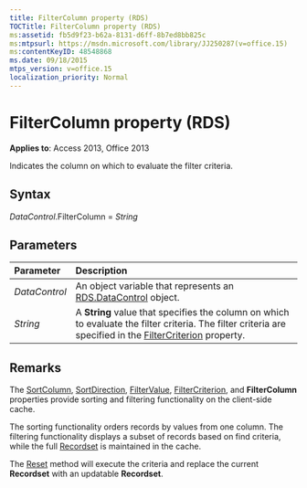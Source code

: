 ```yaml
---
title: FilterColumn property (RDS)
TOCTitle: FilterColumn property (RDS)
ms:assetid: fb5d9f23-b62a-8131-d6ff-8b7ed8bb825c
ms:mtpsurl: https://msdn.microsoft.com/library/JJ250287(v=office.15)
ms:contentKeyID: 48548868
ms.date: 09/18/2015
mtps_version: v=office.15
localization_priority: Normal
---
```


# FilterColumn property (RDS)

**Applies to**: Access 2013, Office 2013

Indicates the column on which to evaluate the filter criteria.

## Syntax

*DataControl*.FilterColumn = *String*

## Parameters

|Parameter|Description|
|:--------|:----------|
|*DataControl* |An object variable that represents an [RDS.DataControl](datacontrol-object-rds.md) object.|
|*String* |A **String** value that specifies the column on which to evaluate the filter criteria. The filter criteria are specified in the [FilterCriterion](filtercriterion-property-rds.md) property.|

## Remarks

The [SortColumn](sortcolumn-property-rds.md), [SortDirection](sortdirection-property-rds.md), [FilterValue](filtervalue-property-rds.md), [FilterCriterion](filtercriterion-property-rds.md), and **FilterColumn** properties provide sorting and filtering functionality on the client-side cache. 

The sorting functionality orders records by values from one column. The filtering functionality displays a subset of records based on find criteria, while the full [Recordset](recordset-object-ado.md) is maintained in the cache. 

The [Reset](reset-method-rds.md) method will execute the criteria and replace the current **Recordset** with an updatable **Recordset**.


